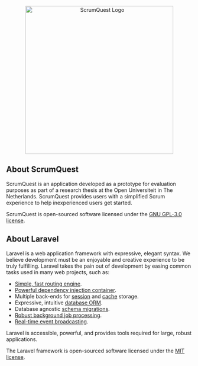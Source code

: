 <p align="center"><a href="https://scrumquest.org" target="_blank"><img src="https://scrumquest.org/img/logo.png" width="400" alt="ScrumQuest Logo"></a></p>

## About ScrumQuest

ScrumQuest is an application developed as a prototype for evaluation purposes as part of a research thesis at the Open Universiteit in The Netherlands. ScrumQuest provides users with a simplified Scrum experience to help inexperienced users get started.

ScrumQuest is open-sourced software licensed under the [GNU GPL-3.0 license](https://opensource.org/license/gpl-3-0).

## About Laravel

Laravel is a web application framework with expressive, elegant syntax. We believe development must be an enjoyable and creative experience to be truly fulfilling. Laravel takes the pain out of development by easing common tasks used in many web projects, such as:

- [Simple, fast routing engine](https://laravel.com/docs/routing).
- [Powerful dependency injection container](https://laravel.com/docs/container).
- Multiple back-ends for [session](https://laravel.com/docs/session) and [cache](https://laravel.com/docs/cache) storage.
- Expressive, intuitive [database ORM](https://laravel.com/docs/eloquent).
- Database agnostic [schema migrations](https://laravel.com/docs/migrations).
- [Robust background job processing](https://laravel.com/docs/queues).
- [Real-time event broadcasting](https://laravel.com/docs/broadcasting).

Laravel is accessible, powerful, and provides tools required for large, robust applications.

The Laravel framework is open-sourced software licensed under the [MIT license](https://opensource.org/licenses/MIT).
